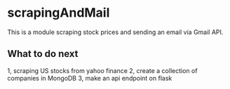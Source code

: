 # scrapingAndMail
This is a module scraping stock prices and sending an email via Gmail API.

## What to do next
1, scraping US stocks from yahoo finance
2, create a collection of companies in MongoDB
3, make an api endpoint on flask
